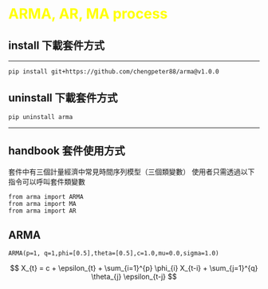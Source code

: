 # <span style="color:yellow">ARMA, AR, MA process</span>
## install 下載套件方式
--------
```
pip install git+https://github.com/chengpeter88/arma@v1.0.0
```
## uninstall 下載套件方式
```
pip uninstall arma
```
-----
## handbook 套件使用方式
套件中有三個計量經濟中常見時間序列模型（三個類變數）
使用者只需透過以下指令可以呼叫套件類變數
```
from arma import ARMA
from arma import MA
from arma import AR 
```
## ARMA 
```
ARMA(p=1, q=1,phi=[0.5],theta=[0.5],c=1.0,mu=0.0,sigma=1.0)
```

$$
X_{t} = c + \epsilon_{t} + \sum_{i=1}^{p} \phi_{i} X_{t-i} + \sum_{j=1}^{q} \theta_{j} \epsilon_{t-j}
$$

